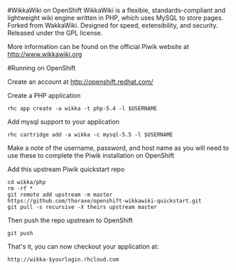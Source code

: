 #WikkaWiki on OpenShift
WikkaWiki is a flexible, standards-compliant and lightweight wiki engine written
in PHP, which uses MySQL to store pages. Forked from WakkaWiki. Designed for
speed, extensibility, and security. Released under the GPL license.

More information can be found on the official Piwik website at
http://www.wikkawiki.org

#Running on OpenShift

Create an account at http://openshift.redhat.com/

Create a PHP application

	rhc app create -a wikka -t php-5.4 -l $USERNAME

Add mysql support to your application
    
	rhc cartridge add -a wikka -c mysql-5.5 -l $USERNAME

Make a note of the username, password, and host name as you will need to use these to complete the Piwik installation on OpenShift

Add this upstream Piwik quickstart repo

    cd wikka/php
    rm -rf *
    git remote add upstream -m master https://github.com/thoraxe/openshift-wikkawiki-quickstart.git
    git pull -s recursive -X theirs upstream master

Then push the repo upstream to OpenShift

	git push

That's it, you can now checkout your application at:

	http://wikka-$yourlogin.rhcloud.com
